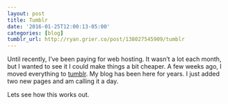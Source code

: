 ```yaml
---
layout: post
title: Tumblr
date: '2016-01-25T12:00:13-05:00'
categories: [blog]
tumblr_url: http://ryan.grier.co/post/138027545909/tumblr
---
```

Until recently, I’ve been paying for web hosting. It wasn’t a lot each month, but I wanted to see it I could make things a bit cheaper. A few weeks ago, I moved everything to [tumblr](https://www.tumblr.com/). My blog has been here for years. I just added two new pages and am calling it a day.

Lets see how this works out.
